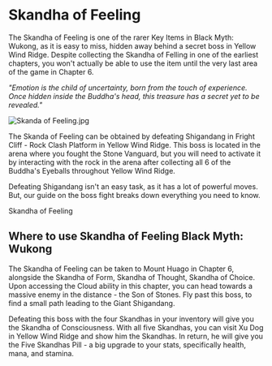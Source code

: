 # Skandha of Feeling

The Skandha of Feeling is one of the rarer Key Items in Black Myth: Wukong, as it is easy to miss, hidden away behind a secret boss in Yellow Wind Ridge. Despite collecting the Skandha of Felling in one of the earliest chapters, you won't actually be able to use the item until the very last area of the game in Chapter 6. 

_"Emotion is the child of uncertainty, born from the touch of experience. Once hidden inside the Buddha's head, this treasure has a secret yet to be revealed."_

![Skanda of Feeling.jpg](https://oyster.ignimgs.com/mediawiki/apis.ign.com/black-myth-wukong/4/45/Skanda_of_Feeling.jpg)

The Skanda of Feeling can be obtained by defeating Shigandang in Fright Cliff - Rock Clash Platform in Yellow Wind Ridge. This boss is located in the arena where you fought the Stone Vanguard, but you will need to activate it by interacting with the rock in the arena after collecting all 6 of the Buddha's Eyeballs throughout Yellow Wind Ridge. 

Defeating Shigandang isn't an easy task, as it has a lot of powerful moves. But, our guide on the boss fight breaks down everything you need to know. 

Skandha of Feeling

## Where to use Skandha of Feeling Black Myth: Wukong

The Skandha of Feeling can be taken to Mount Huago in Chapter 6, alongside the Skandha of Form, Skandha of Thought, Skandha of Choice. Upon accessing the Cloud ability in this chapter, you can head towards a massive enemy in the distance - the Son of Stones. Fly past this boss, to find a small path leading to the Giant Shigandang. 

Defeating this boss with the four Skandhas in your inventory will give you the Skandha of Consciousness. With all five Skandhas, you can visit Xu Dog in Yellow Wind Ridge and show him the Skandhas. In return, he will give you the Five Skandhas Pill - a big upgrade to your stats, specifically health, mana, and stamina.